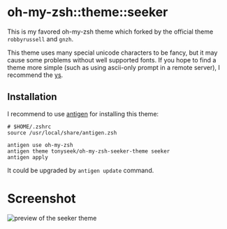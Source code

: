 oh-my-zsh::theme::seeker
========================

This is my favored oh-my-zsh theme which forked by the official theme
`robbyrussell` and `gnzh`.

This theme uses many special unicode characters to be fancy, but it may cause
some problems without well supported fonts. If you hope to find a theme more
simple (such as using ascii-only prompt in a remote server), I recommend
the [ys][].


Installation
------------

I recommend to use [antigen][] for installing this theme:

    # $HOME/.zshrc
    source /usr/local/share/antigen.zsh

    antigen use oh-my-zsh
    antigen theme tonyseek/oh-my-zsh-seeker-theme seeker
    antigen apply

It could be upgraded by `antigen update` command.

Screenshot
==========

![preview of the seeker theme](https://raw.github.com/tonyseek/oh-my-zsh-seeker-theme/gh-assets/preview.png)


[ys]: https://github.com/robbyrussell/oh-my-zsh/wiki/Themes#ys
[antigen]: https://github.com/zsh-users/antigen
